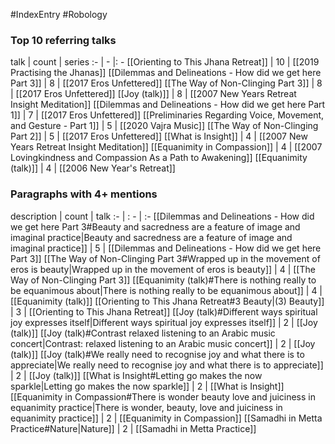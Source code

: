 #IndexEntry #Robology

### Top 10 referring talks
talk | count | series
:- | - |: -
[[Orienting to This Jhana Retreat]] | 10 | [[2019 Practising the Jhanas]]
[[Dilemmas and Delineations - How did we get here Part 3]] | 8 | [[2017 Eros Unfettered]]
[[The Way of Non-Clinging Part 3]] | 8 | [[2017 Eros Unfettered]]
[[Joy (talk)]] | 8 | [[2007 New Years Retreat Insight Meditation]]
[[Dilemmas and Delineations - How did we get here Part 1]] | 7 | [[2017 Eros Unfettered]]
[[Preliminaries Regarding Voice, Movement, and Gesture - Part 1]] | 5 | [[2020 Vajra Music]]
[[The Way of Non-Clinging Part 2]] | 5 | [[2017 Eros Unfettered]]
[[What is Insight]] | 4 | [[2007 New Years Retreat Insight Meditation]]
[[Equanimity in Compassion]] | 4 | [[2007 Lovingkindness and Compassion As a Path to Awakening]]
[[Equanimity (talk)]] | 4 | [[2006 New Year's Retreat]]

### Paragraphs with 4+ mentions
description | count | talk
:- | : - | :-
[[Dilemmas and Delineations - How did we get here Part 3#Beauty and sacredness are a feature of image and imaginal practice\|Beauty and sacredness are a feature of image and imaginal practice]] | 5 | [[Dilemmas and Delineations - How did we get here Part 3]]
[[The Way of Non-Clinging Part 3#Wrapped up in the movement of eros is beauty\|Wrapped up in the movement of eros is beauty]] | 4 | [[The Way of Non-Clinging Part 3]]
[[Equanimity (talk)#There is nothing really to be equanimous about\|There is nothing really to be equanimous about]] | 4 | [[Equanimity (talk)]]
[[Orienting to This Jhana Retreat#3 Beauty\|(3) Beauty]] | 3 | [[Orienting to This Jhana Retreat]]
[[Joy (talk)#Different ways spiritual joy expresses itself\|Different ways spiritual joy expresses itself]] | 2 | [[Joy (talk)]]
[[Joy (talk)#Contrast relaxed listening to an Arabic music concert\|Contrast: relaxed listening to an Arabic music concert]] | 2 | [[Joy (talk)]]
[[Joy (talk)#We really need to recognise joy and what there is to appreciate\|We really need to recognise joy and what there is to appreciate]] | 2 | [[Joy (talk)]]
[[What is Insight#Letting go makes the now sparkle\|Letting go makes the now sparkle]] | 2 | [[What is Insight]]
[[Equanimity in Compassion#There is wonder beauty love and juiciness in equanimity practice\|There is wonder, beauty, love and juiciness in equanimity practice]] | 2 | [[Equanimity in Compassion]]
[[Samadhi in Metta Practice#Nature\|Nature]] | 2 | [[Samadhi in Metta Practice]]

